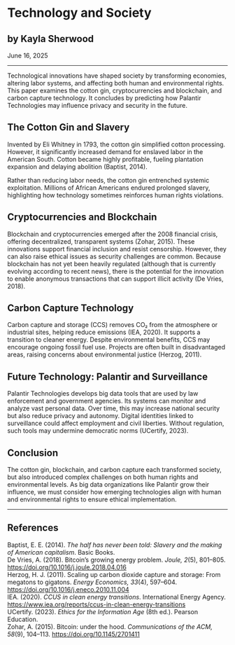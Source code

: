 # Technology and Society

## by Kayla Sherwood
 
June 16, 2025  

---

Technological innovations have shaped society by transforming economies, altering labor systems, and affecting both human and environmental rights. This paper examines the cotton gin, cryptocurrencies and blockchain, and carbon capture technology. It concludes by predicting how Palantir Technologies may influence privacy and security in the future. 

## The Cotton Gin and Slavery

Invented by Eli Whitney in 1793, the cotton gin simplified cotton processing. However, it significantly increased demand for enslaved labor in the American South. Cotton became highly profitable, fueling plantation expansion and delaying abolition (Baptist, 2014). 

Rather than reducing labor needs, the cotton gin entrenched systemic exploitation. Millions of African Americans endured prolonged slavery, highlighting how technology sometimes reinforces human rights violations. 

## Cryptocurrencies and Blockchain

Blockchain and cryptocurrencies emerged after the 2008 financial crisis, offering decentralized, transparent systems (Zohar, 2015). These innovations support financial inclusion and resist censorship. However, they can also raise ethical issues as security challenges are common. Because blockchain has not yet been heavily regulated (although that is currently evolving according to recent news), there is the potential for the innovation to enable anonymous transactions that can support illicit activity (De Vries, 2018). 

## Carbon Capture Technology

Carbon capture and storage (CCS) removes CO₂ from the atmosphere or industrial sites, helping reduce emissions (IEA, 2020). It supports a transition to cleaner energy. Despite environmental benefits, CCS may encourage ongoing fossil fuel use. Projects are often built in disadvantaged areas, raising concerns about environmental justice (Herzog, 2011). 

## Future Technology: Palantir and Surveillance

Palantir Technologies develops big data tools that are used by law enforcement and government agencies. Its systems can monitor and analyze vast personal data. Over time, this may increase national security but also reduce privacy and autonomy. Digital identities linked to surveillance could affect employment and civil liberties. Without regulation, such tools may undermine democratic norms (UCertify, 2023). 

## Conclusion

The cotton gin, blockchain, and carbon capture each transformed society, but also introduced complex challenges on both human rights and environmental levels. As big data organizations like Palantir grow their influence, we must consider how emerging technologies align with human and environmental rights to ensure ethical implementation. 

---

## References

Baptist, E. E. (2014). *The half has never been told: Slavery and the making of American capitalism*. Basic Books.  
De Vries, A. (2018). Bitcoin’s growing energy problem. *Joule, 2*(5), 801–805. https://doi.org/10.1016/j.joule.2018.04.016  
Herzog, H. J. (2011). Scaling up carbon dioxide capture and storage: From megatons to gigatons. *Energy Economics, 33*(4), 597–604. https://doi.org/10.1016/j.eneco.2010.11.004  
IEA. (2020). *CCUS in clean energy transitions*. International Energy Agency. https://www.iea.org/reports/ccus-in-clean-energy-transitions  
UCertify. (2023). *Ethics for the Information Age* (8th ed.). Pearson Education.  
Zohar, A. (2015). Bitcoin: under the hood. *Communications of the ACM, 58*(9), 104–113. https://doi.org/10.1145/2701411  
